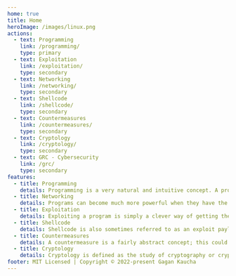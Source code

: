 ```yaml
---
home: true
title: Home
heroImage: /images/linux.png
actions:
  - text: Programming
    link: /programming/
    type: primary
  - text: Exploitation
    link: /exploitation/
    type: secondary
  - text: Networking
    link: /networking/
    type: secondary
  - text: Shellcode
    link: /shellcode/
    type: secondary
  - text: Countermeasures
    link: /countermeasures/
    type: secondary
  - text: Cryptology
    link: /cryptology/
    type: secondary
  - text: GRC - Cybersecurity
    link: /grc/
    type: secondary
features:
  - title: Programming
    details: Programming is a very natural and intuitive concept. A program is nothing more than a series of statements written in a specific language.
  - title: Networking
    details: Programs can become much more powerful when they have the ability to communicate with other programs via a network.
  - title: Exploitation
    details: Exploiting a program is simply a clever way of getting the computer to do what you want it to do, even if the currently running program was designed to prevent that action.
  - title: Shellcode
    details: Shellcode is also sometimes referred to as an exploit payload, since these self-contained programs do the real work once a program has been hacked.
  - title: Countermeasures
    details: A countermeasure is a fairly abstract concept; this could be a security product, a set of policies, a program, or simply just an attentive system administrator. 
  - title: Cryptology
    details: Cryptology is defined as the study of cryptography or cryptanalysis. Cryptography is simply the process of communicating secretly through the use of ciphers, and cryptanalysis is the process of cracking or deciphering such secret communications 
footer: MIT Licensed | Copyright © 2022-present Gagan Kaucha
---
```


